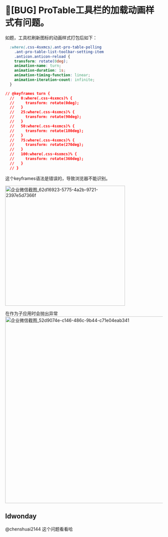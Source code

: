 # 🐛[BUG] ProTable工具栏的加载动画样式有问题。

如题，工具栏刷新图标的动画样式打包后如下：

```css
  :where(.css-4sxmcs).ant-pro-table-polling
    .ant-pro-table-list-toolbar-setting-item
    .anticon.anticon-reload {
    transform: rotate(0deg);
    animation-name: turn;
    animation-duration: 1s;
    animation-timing-function: linear;
    animation-iteration-count: infinite;
  }

// @keyframes turn {
  //   0:where(.css-4sxmcs)% {
  //     transform: rotate(0deg);
  //   }
  //   25:where(.css-4sxmcs)% {
  //     transform: rotate(90deg);
  //   }
  //   50:where(.css-4sxmcs)% {
  //     transform: rotate(180deg);
  //   }
  //   75:where(.css-4sxmcs)% {
  //     transform: rotate(270deg);
  //   }
  //   100:where(.css-4sxmcs)% {
  //     transform: rotate(360deg);
  //   }
  // }
```

这个keyframes语法是错误的，导致浏览器不能识别。

<img width="383" alt="企业微信截图_62d16923-5775-4a2b-9721-2397e5d7366f" src="https://user-images.githubusercontent.com/4630157/203889105-21ccdbb2-ce4e-4422-9a80-df703347dfef.png">

在作为子应用时会抛出异常
<img width="596" alt="企业微信截图_52d9074e-c146-486c-9b44-c71e04eab341" src="https://user-images.githubusercontent.com/4630157/203889465-b87a0ec8-ac3d-4f08-893e-03e94c200c4c.png">

## ldwonday

@chenshuai2144 这个问题看看哈
